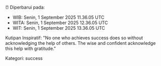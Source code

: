 ⏰ Diperbarui pada:
- WIB: Senin, 1 September 2025 11.36.05 UTC
- WITA: Senin, 1 September 2025 12.36.05 UTC
- WIT: Senin, 1 September 2025 13.36.05 UTC

Kutipan Inspiratif:
"No one who achieves success does so without acknowledging the help of others. The wise and confident acknowledge this help with gratitude."


Kategori: success

